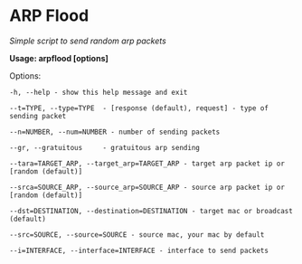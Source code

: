 # ARP Flood
_Simple script to send random arp packets_

**Usage: arpflood [options]**

Options:

  `-h, --help
    - show this help message and exit`
  
  `--t=TYPE, --type=TYPE 
    - [response (default), request] - type of sending packet`
                        
  `--n=NUMBER, --num=NUMBER
    - number of sending packets`
                        
  `--gr, --gratuitous    
    - gratuitous arp sending`
  
  `--tara=TARGET_ARP, --target_arp=TARGET_ARP
    - target arp packet ip or [random (default)]`
                        
  `--srca=SOURCE_ARP, --source_arp=SOURCE_ARP
    - source arp packet ip or [random (default)]`
                        
  `--dst=DESTINATION, --destination=DESTINATION
    - target mac or broadcast (default)`
                        
  `--src=SOURCE, --source=SOURCE
    - source mac, your mac by default`
                        
  `--i=INTERFACE, --interface=INTERFACE
    - interface to send packets`
